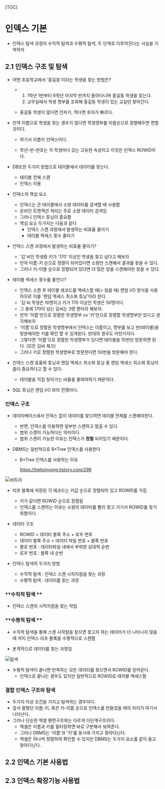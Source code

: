 [TOC]



# 인덱스 기본

- 인덱스 탐색 과정이 수직적 탐색과 수평적 탐색, 두 단계로 이루어진다는 사실을 기억하자





## 2.1 인덱스 구조 및 탐색

- 어떤 초등학교에서 '홍길동'이라는 학생을 찾는 방법은?

  - 1. 1학년 1반부터 6학년 마지막 반까지 돌아다니며 홍길동 학생을 찾는다.
    2. 교무실에서 학생 명부를 조회해 홍길동 학생이 있는 교실만 찾아간다.

    

  - 홍길동 학생이 많다면 전자가, 적다면 후자가 빠르다.



- 만약 이름으로 학생을 찾는 경우가 많다면 학생명부를 이름순으로 정렬해두면 편할 것이다.

  - 여기서 이름이 인덱스이다.

  - 학년-반-번호는 각 학생마다 갖는 고유한 속성이고 이것은 인덱스 ROWID이다.



- DB또한 두가지 방법으로 테이블에서 데이터를 찾는다.
  - 테이블 전체 스캔
  - 인덱스 이용



- 인덱스의 핵심 요소
  - 인덱스는 큰 테이블에서 소량 데이터를 검색할 때 사용함
  - 온라인 트랜잭션 처리는 주로 소량 데이터 검색임
  - 그러니 인덱스 튜닝이 중요함
  - 핵심 요소 두가지는 다음과 같다
    - 인덱스 스캔 과정에서 발생하는 비효율 줄이기
    - 테이블 엑세스 횟수 줄이기



- 인덱스 스캔 과정에서 발생하는 비효율 줄이기?
  - '김'씨인 학생중 키가 '170' 이상인 학생을 찾고 싶다고 해보자
  - 만약 이름-키 순으로 정렬이 되어있다면 소량만 스캔해서 결과를 찾을 수 있다.
  - 그러나 키-이름 순으로 정렬되어 있다면 더 많은 양을 스캔해야만 찾을 수 있다.



- 테이블 엑세스 횟수를 줄인다?
  - 인덱스 스캔 후 테이블 레코드를 엑세스할 때(= 읽을 때) 랜덤 I/O 방식을 사용하므로 이를 '랜덤 엑세스 최소화 튜닝'이라 한다.
  - '김'씨 학생은 10명이고 키가 170 이상인 학생은 50명이다.
  - 그 중에 170이 넘는 김씨는 3명 뿐이라 해보자.
  - 만약 '이름'만으로 정렬한 학생명부 vs '키'만으로 정렬할 학생명부만 있다고 생각해보자
  - '이름'으로 정렬된 학생명부에서 인덱스는 이름이고, 명부를 보고 반(테이블)을 방문해야만 키를 확인 할 수 있게된다. 반대의 경우도 마찬가지다.
  - 그렇다면 '이름'으로 정렬한 학생명부가 있다면 테이블을 10번만 방문하면 된다. (모든 김씨 체크)
  - 그러나 키로 정렬한 학생명부로 방문한다면 50번을 방문해야 한다.





- 인덱스 스캔 효율화 튜닝과 랜덤 액세스 최소화 튜닝 중 랜덤 엑세스 최소화 튜닝이 좀더 중요하다고 할 수 있다.
  - 테이블을 직접 찾아가는 비율을 줄여야하기 때문이다.



- SQL 튜닝은 랜덤 I/O 와의 전쟁이다.





### **인덱스 구조**

- 데이터베이스에서 인덱스 없이 데이터를 찾으려면 테이블 전체를 스캔해야한다.
  - 반면, 인덱스를 이용하면 일부만 스캔하고 멈출 수 있다.
  - 범위 스캔이 가능하다는 의미이다.
  - 범위 스캔이 가능한 이유는 인덱스가 **정렬** 되어있기 때문이다.



- DBMS는 일반적으로 B*Tree 인덱스를 사용한다

  - B*Tree 인덱스를 사용하는 이유

    https://helloinyong.tistory.com/296



![비트리](https://miro.medium.com/max/1838/1*IteSc8bf_UvedJ1wL-wDyg.jpeg)

- 리프 블록에 저장된 각 레코드는 키값 순으로 정렬되어 있고 ROWID를 가짐
  - 키가 같다면 ROWID 순으로 정렬됨
  - 인덱스를 스캔하는 이유는 소량의 데이터를 빨리 찾고 거기서 ROWID를 찾기 위함이다.



- 데이터 구조
  - ROWID = 데이터 블록 주소 + 로우 번호
  - 데이터 블록 주소 = 데이터 파일 번호 + 블록 번호
  - 블로 번호 : 데이터파일 내에서 부여한 상대적 순번
  - 로우 번호 : 블록 내 순번



- 인덱스 탐색의 두가지 방법
  - 수직적 탐색 : 인덱스 스캔 시작지점을 찾는 과정
  - 수평적 탐색 : 데이터를 찾는 과정





### **수직적 탐색 **

- 인덱스 스캔의 시작지점을 찾는 작업





### **수평적 탐색 **

- 수직적 탐색을 통해 스캔 시작점을 찾으면 찾고자 하는 데이터가 더 나타나지 않을 때 까지 인덱스 리프 블록을 수평적으로 스캔함



- 본격적으로 데이터를 찾는 과정임

![탐색](https://mblogthumb-phinf.pstatic.net/20160121_46/xxsaintxx_1453363988910UceD2_JPEG/1.jpg?type=w2)



- 수평적 탐색이 끝나면 만족하는 모든 데이터를 찾으면서 ROWID를 얻어온다.
  - 인덱스로 끝나는 경우도 있지만 일반적으로 ROWID로 테이블 엑세스함



### **결합 인덱스 구조와 탐색**

- 두가지 이상 조건을 가지고 탐색하는 경우이다.
- 앞서 말했던 이름-키, 혹은 키-이름 순으로 인덱스를 만들었을 때의 차이가 여기서 나타난다.
- 그러나 단순한 엑셀 평면구조와는 다르게 다단계구조이다.
  - 엑셀은 이름과 키를 필터링하면 바로 구분해서 보여준다.
  - 그러나 DBMS는 '이름'과 '키'를 동시에 가지고 찾아다닌다.
  - 엑셀은 하나씩 정렬하여 확인할 수 있지만 DBMS는 두가지 요소를 같이 들고 찾아다닌다.





## 2.2 인덱스 기본 사용법



## 2.3 인덱스 확장기능 사용법

